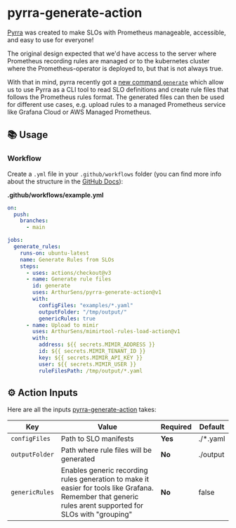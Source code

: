 # pyrra-generate-action

[Pyrra](https://github.com/pyrra-dev/pyrra) was created to make SLOs with Prometheus manageable, accessible, and easy to use for everyone!

The original design expected that we'd have access to the server where Prometheus recording rules are managed or to the kubernetes cluster where the Prometheus-operator is deployed to, but that is not always true.

With that in mind, pyrra recently got a [new command `generate`](https://github.com/pyrra-dev/pyrra/pull/361) which allow us to use Pyrra as a CLI tool to read SLO definitions and create rule files that follows the Prometheus rules format. The generated files can then be used for different use cases, e.g. upload rules to a managed Prometheus service like Grafana Cloud or AWS Managed Prometheus.

## 📚 Usage

### Workflow

Create a `.yml` file in your `.github/workflows` folder (you can find more info about the structure in the [GitHub Docs](https://docs.github.com/en/free-pro-team@latest/actions/reference/workflow-syntax-for-github-actions)):

**.github/workflows/example.yml**

```yml
on:
  push:
    branches:
      - main

jobs:
  generate_rules:
    runs-on: ubuntu-latest
    name: Generate Rules from SLOs
    steps:
      - uses: actions/checkout@v3
      - name: Generate rule files
        id: generate
        uses: ArthurSens/pyrra-generate-action@v1
        with:
          configFiles: "examples/*.yaml"
          outputFolder: "/tmp/output/"
          genericRules: true
      - name: Upload to mimir
        uses: ArthurSens/mimirtool-rules-load-action@v1
        with:
          address: ${{ secrets.MIMIR_ADDRESS }}
          id: ${{ secrets.MIMIR_TENANT_ID }}
          key: ${{ secrets.MIMIR_API_KEY }}
          user: ${{ secrets.MIMIR_USER }}
          ruleFilesPath: /tmp/output/*.yaml
```

## ⚙️ Action Inputs

Here are all the inputs [pyrra-generate-action](https://github.com/ArthurSens/pyrra-generate-action) takes:

| Key | Value | Required | Default |
| ------------- | ------------- | ------------- | ------------- |
| `configFiles` | Path to SLO manifests | **Yes** | ./*.yaml |
| `outputFolder` | Path where rule files will be generated | **No** | ./output |
| `genericRules` | Enables generic recording rules generation to make it easier for tools like Grafana. Remember that generic rules arent supported for SLOs with "grouping" | **No** | false |
